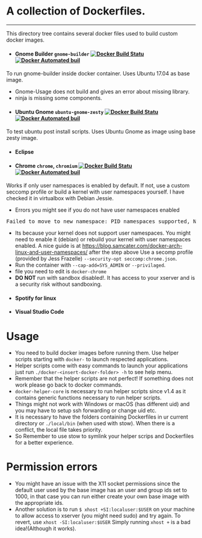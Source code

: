 # A collection of Dockerfiles.
---
This directory tree contains several docker files used to build custom docker images.
* ####  Gnome Builder `gnome-builder`  [![Docker Build Statu](https://img.shields.io/docker/build/tprasadtp/gnome-builder.svg)](https://hub.docker.com/r/tprasadtp/gnome-builder) [![Docker Automated buil](https://img.shields.io/docker/automated/tprasadtp/gnome-builder.svg)](https://hub.docker.com/r/tprasadtp/gnome-builder/)
 To run gnome-builder inside docker container. Uses Ubuntu  17.04 as base image.
 - Gnome-Usage does not build and gives an error about missing library.
 - ninja is missing some components.
* #### Ubuntu Gnome `ubuntu-gnome-zesty`  [![Docker Build Statu](https://img.shields.io/docker/build/tprasadtp/ubuntu-gnome-desktop.svg)](https://hub.docker.com/r/tprasadtp/ubuntu-gnome-desktop) [![Docker Automated buil](https://img.shields.io/docker/automated/tprasadtp/ubuntu-gnome-desktop.svg)](https://hub.docker.com/r/tprasadtp/ubuntu-gnome-desktop/)
To test ubuntu post install scripts. Uses Ubuntu Gnome as image using base zesty image.

* #### Eclipse
* #### Chrome `chrome`, `chromium` [![Docker Build Statu](https://img.shields.io/docker/build/tprasadtp/chrome.svg)](https://hub.docker.com/r/tprasadtp/chrome)  [![Docker Automated buil](https://img.shields.io/docker/automated/tprasadtp/chrome.svg)](https://hub.docker.com/r/tprasadtp/chrome/)
Works if only user namespaces is enabled by default. If not, use a custom seccomp profile or build a kernel with user namespaces yourself. I have checked it in virtualbox with Debian Jessie.
  - Errors you might see if you do not have user namespaces enabled
<pre>
Failed to move to new namespace: PID namespaces supported, Network namespace supported, but failed: errno = Operation not permitted</pre>
  - Its because your kernel does not support user namespaces. You might need to enable it (debian) or rebuild your kernel with user namespaces enabled. A nice guide is at
https://blog.samcater.com/docker-arch-linux-and-user-namespaces/
after the step above Use a secomp profile (provided by Jess Frazelle) `--security-opt seccomp:chrome.json`.
  - Run the container with `--cap-add=SYS_ADMIN` or `--privilaged`.
  - file you need to edit is `docker-chrome`
  - **DO NOT** run with sandbox disabled!. It has access to your xserver and is a security risk without sandboxing.

* #### Spotify for linux
* #### Visual Studio Code



# Usage
* You need to build docker images before running them. Use helper scripts starting with `docker-` to launch respected applications.
* Helper scripts come with easy commands to launch your applications just run `./docker-<insert-docker-folder> -h` to see help menu.
* Remember that the helper scripts are not perfect! If something does not work please go back to docker commands.
* `docker-helper-core` is necessary to run helper scripts since v1.4 as it contains generic functions necessary to run helper scripts.
* Things might not work with Windows or macOS (has different uid) and you may have to setup ssh forwarding or change uid etc.
* It is necessary to have the folders containing Dockerfiles in ur current directory or `./local/bin` (when used with stow). When there is a conflict, the local file takes priority.
* So Remember to use stow to symlink your helper scrips and Dockerfiles for a better experience.

# Permission errors
* You might have an issue with the X11 socket permissions since the default user used by the base image has an user and group ids set to 1000, in that case you can run either create your own base image with the appropriate ids.
* Another solution is to run `$ xhost +SI:localuser:$USER` on your machine to allow access to xserver (you might need sudo) and try again. To revert, use `xhost -SI:localuser:$USER`
Simply running `xhost +` is a bad idea!(Although it works).  
